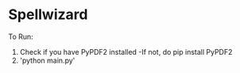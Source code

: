 # Spellwizard

To Run:
  1. Check if you have PyPDF2 installed
      -If not, do pip install PyPDF2
  2. 'python main.py'

